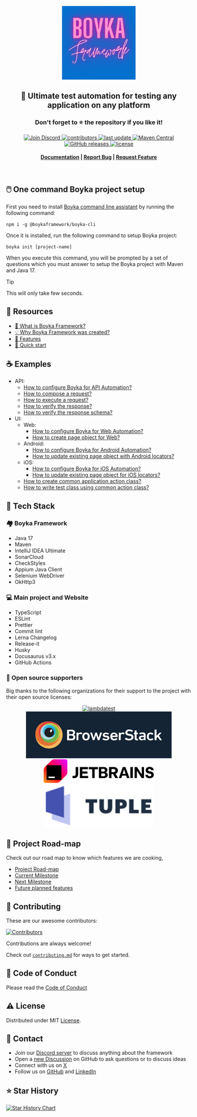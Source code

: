 <div align="center">

  <img src="assets/Boyka.png" alt="logo" width="200" height="auto" />

  <h2>
    🎉 Ultimate test automation for testing any application on any platform
  </h2>
  <h3>
    Don't forget to ⭐ the repository if you like it!
  </h3>

<!-- Badges -->
<p>
  <a href="https://dub.sh/boyka-discord">
    <img src="https://img.shields.io/discord/950985052769120337?label=Discord&logo=Discord&style=for-the-badge" alt="Join Discord">
  </a>
  <a href="https://github.com/BoykaFramework/boyka-framework/graphs/contributors">
    <img src="https://img.shields.io/github/contributors/BoykaFramework/boyka-framework?style=for-the-badge" alt="contributors" />
  </a>
  <a href="https://github.com/BoykaFramework/boyka-framework/commits/main">
    <img src="https://img.shields.io/github/last-commit/BoykaFramework/boyka-framework?style=for-the-badge" alt="last update" />
  </a>
  <a href="https://central.sonatype.com/artifact/io.github.boykaframework/boyka-framework">
    <img src="https://img.shields.io/maven-central/v/io.github.boykaframework/boyka-framework.svg?style=for-the-badge" alt="Maven Central" />
  </a>
  <a href="https://github.com/BoykaFramework/boyka-framework/releases/tag/v1.2.0">
    <img src="https://img.shields.io/github/downloads/BoykaFramework/boyka-framework/v1.2.0/total?color=brightgreen&label=Downloads%20for%20v1.2.0&logo=GitHub&style=for-the-badge" alt="GitHub releases" />
  </a>
  <a href="https://github.com/BoykaFramework/boyka-framework/blob/master/LICENSE">
    <img src="https://img.shields.io/github/license/BoykaFramework/boyka-framework.svg?style=for-the-badge" alt="license" />
  </a>
</p>

  <h4>
    <a href="https://BoykaFramework.github.io/boyka-framework/docs/intro">Documentation</a>
  <span> | </span>
    <a href="https://github.com/BoykaFramework/boyka-framework/issues/new/choose">Report Bug</a>
  <span> | </span>
    <a href="https://github.com/BoykaFramework/boyka-framework/issues/new/choose">Request Feature</a>
  </h4>
</div>

<br />

## 🖱️ One command Boyka project setup

First you need to install [Boyka command line assistant](https://github.com/BoykaFramework/boyka-cli) by running the following command:

```shell
npm i -g @boykaframework/boyka-cli
```

Once it is installed, run the following command to setup Boyka project:

```shell
boyka init [project-name]
```

When you execute this command, you will be prompted by a set of questions which you must answer to setup the Boyka project with Maven and Java 17.

> [!TIP]
> This will only take few seconds.

## 👜 Resources

- [🤔 What is Boyka Framework?](https://BoykaFramework.github.io/boyka-framework/docs/intro#what-is-boyka-framework)
- [💡 Why Boyka Framework was created?](https://BoykaFramework.github.io/boyka-framework/docs/intro#why-boyka-framework-was-created)
- [🎯 Features](https://BoykaFramework.github.io/boyka-framework/docs/intro#features)
- [🚀 Quick start](https://BoykaFramework.github.io/boyka-framework/docs/getting-started/quickstart)

## ☕ Examples

- API:
  - [How to configure Boyka for API Automation?](https://BoykaFramework.github.io/boyka-framework/docs/guides/api/setup-config)
  - [How to compose a request?](https://BoykaFramework.github.io/boyka-framework/docs/guides/api/compose-request)
  - [How to execute a request?](https://BoykaFramework.github.io/boyka-framework/docs/guides/api/execute-request)
  - [How to verify the response?](https://BoykaFramework.github.io/boyka-framework/docs/guides/api/verify-response)
  - [How to verify the response schema?](http://localhost:3000/boyka-framework/docs/guides/api/verify-response-schema)
- UI:
  - Web:
    - [How to configure Boyka for Web Automation?](https://BoykaFramework.github.io/boyka-framework/docs/guides/ui/web/setup-config)
    - [How to create page object for Web?](https://BoykaFramework.github.io/boyka-framework/docs/guides/ui/web/create-page-object)
  - Android:
    - [How to configure Boyka for Android Automation?](https://BoykaFramework.github.io/boyka-framework/docs/guides/ui/android/setup-config)
    - [How to update existing page object with Android locators?](https://BoykaFramework.github.io/boyka-framework/docs/guides/ui/android/create-page-object)
  - iOS:
    - [How to configure Boyka for iOS Automation?](https://BoykaFramework.github.io/boyka-framework/docs/guides/ui/ios/setup-config)
    - [How to update existing page object for iOS locators?](https://BoykaFramework.github.io/boyka-framework/docs/guides/ui/ios/create-page-object)
  - [How to create common application action class?](https://BoykaFramework.github.io/boyka-framework/docs/guides/ui/page-action)
  - [How to write test class using common action class?](https://BoykaFramework.github.io/boyka-framework/docs/guides/ui/write-test)

## 👾 Tech Stack

### 🏘️ Boyka Framework

- Java 17
- Maven
- IntelliJ IDEA Ultimate
- SonarCloud
- CheckStyles
- Appium Java Client
- Selenium WebDriver
- OkHttp3

### 💻 Main project and Website

- TypeScript
- ESLint
- Prettier
- Commit lint
- Lerna Changelog
- Release-it
- Husky
- Docusaurus v3.x
- GitHub Actions

### 💎 Open source supporters

Big thanks to the following organizations for their support to the project with their open source licenses:

<div align="center">
  <a href="http://www.lambdatest.com?fp_ref=wasiq95" target="_blank" style="outline:none;border:none;"><img src="https://d2gdx5nv84sdx2.cloudfront.net/uploads/n3ufe5o3/marketing_asset/banner/6476/728_x_90.png" alt="lambdatest"/></a>
  <br/>
  <a href="https://www.browserstack.com/" target="_blank" style="outline:none;border:none;"><img src="./website/static/img/docs/community/our-supporters/browser-stack.png" alt="browserstack"/></a>
  <br/>
  <a href="https://www.jetbrains.com/" target="_blank" style="outline:none;border:none;"><img src="./website/static/img/docs/community/our-supporters/jetbrains.png" alt="JetBrains" width="300px"/></a>
  <br/>
  <a href="https://tuple.app/" target="_blank" style="outline:none;border:none;"><img src="./website/static/img/docs/community/our-supporters/tuple.svg" alt="Tuple" width="300px"/></a>
</div>

## 🧭 Project Road-map

Check out our road map to know which features we are cooking,

- [Project Road-map](https://github.com/orgs/BoykaFramework/projects/4/views/1)
- [Current Milestone](https://github.com/orgs/BoykaFramework/projects/4/views/2)
- [Next Milestone](https://github.com/orgs/BoykaFramework/projects/4/views/3)
- [Future planned features](https://github.com/orgs/BoykaFramework/projects/4/views/4)

## 👋 Contributing

These are our awesome contributors:

[![Contributors](https://contrib.rocks/image?repo=BoykaFramework/boyka-framework)](https://github.com/BoykaFramework/boyka-framework/graphs/contributors)

Contributions are always welcome!

Check out [`contributing.md`](./.github/CONTRIBUTING.md) for ways to get started.

## 📜 Code of Conduct

Please read the [Code of Conduct](./.github/CODE_OF_CONDUCT.md)

## ⚠️ License

Distributed under MIT [License](LICENSE).

## 🤝 Contact

- Join our [Discord server](https://dub.sh/boyka-discord) to discuss anything about the framework
- Open a [new Discussion](https://github.com/BoykaFramework/boyka-framework/discussions/new) on GitHub to ask questions or to discuss ideas
- Connect with us on [X](https://dub.sh/boyka-twitter)
- Follow us on [GitHub](https://git.new/boyka-github) and [LinkedIn](https://dub.sh/boyka-linkedin)

## ⭐ Star History

[![Star History Chart](https://api.star-history.com/svg?repos=BoykaFramework/boyka-framework&type=Timeline)](https://star-history.com/#BoykaFramework/boyka-framework&Timeline)
